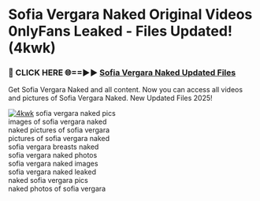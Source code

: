 # Sofia Vergara Naked Original Videos 0nlyFans Leaked - Files Updated! (4kwk)

<h3>🔴 CLICK HERE 🌐==►► <a href="https://tinyurl.com/up5wt9bj" rel="nofollow">Sofia Vergara Naked Updated Files</a></h3>

Get Sofia Vergara Naked and all content. Now you can access all videos and pictures of Sofia Vergara Naked. New Updated Files 2025!

[![4kwk](https://i.imgur.com/ABiUzMV.gif)](https://tinyurl.com/up5wt9bj)
sofia vergara naked pics<br>
images of sofia vergara naked<br>
naked pictures of sofia vergara<br>
pictures of sofia vergara naked<br>
sofia vergara breasts naked<br>
sofia vergara naked photos<br>
sofia vergara naked images<br>
sofia vergara naked leaked<br>
naked sofia vergara pics<br>
naked photos of sofia vergara